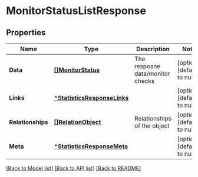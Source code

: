 # MonitorStatusListResponse

## Properties
Name | Type | Description | Notes
------------ | ------------- | ------------- | -------------
**Data** | [**[]MonitorStatus**](MonitorStatus.md) | The resposne data/monitor checks | [optional] [default to null]
**Links** | [***StatisticsResponseLinks**](StatisticsResponse_Links.md) |  | [optional] [default to null]
**Relationships** | [**[]RelationObject**](RelationObject.md) | Relationships of the object | [optional] [default to null]
**Meta** | [***StatisticsResponseMeta**](StatisticsResponse_Meta.md) |  | [optional] [default to null]

[[Back to Model list]](../README.md#documentation-for-models) [[Back to API list]](../README.md#documentation-for-api-endpoints) [[Back to README]](../README.md)



